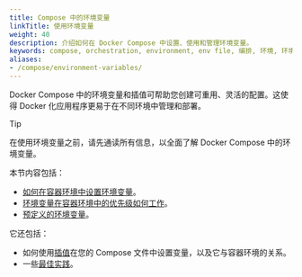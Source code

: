 ```yaml
---
title: Compose 中的环境变量
linkTitle: 使用环境变量
weight: 40
description: 介绍如何在 Docker Compose 中设置、使用和管理环境变量。
keywords: compose, orchestration, environment, env file, 编排, 环境, 环境变量文件
aliases:
- /compose/environment-variables/
---
```


Docker Compose 中的环境变量和插值可帮助您创建可重用、灵活的配置。这使得 Docker 化应用程序更易于在不同环境中管理和部署。

> [!TIP]
>
> 在使用环境变量之前，请先通读所有信息，以全面了解 Docker Compose 中的环境变量。

本节内容包括：

- [如何在容器环境中设置环境变量](set-environment-variables.md)。
- [环境变量在容器环境中的优先级如何工作](envvars-precedence.md)。
- [预定义的环境变量](envvars.md)。

它还包括：
- 如何使用[插值](variable-interpolation.md)在您的 Compose 文件中设置变量，以及它与容器环境的关系。
- 一些[最佳实践](best-practices.md)。
